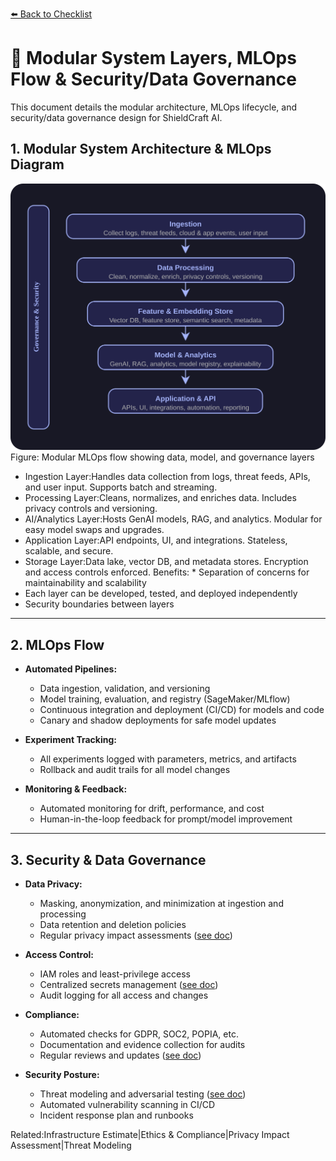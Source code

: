 [⬅️ Back to Checklist](./checklist.md)

# 🧩 Modular System Layers, MLOps Flow & Security/Data Governance

This document details the modular architecture, MLOps lifecycle, and security/data governance design for ShieldCraft AI.

## 1. Modular System Architecture & MLOps Diagram

![ShieldCraft AI Modular MLOps Flow Diagram](./assets/mlops_flow.svg) Figure: Modular MLOps flow showing data, model, and governance layers

* Ingestion Layer:Handles data collection from logs, threat feeds, APIs, and user input. Supports batch and streaming.
* Processing Layer:Cleans, normalizes, and enriches data. Includes privacy controls and versioning.
* AI/Analytics Layer:Hosts GenAI models, RAG, and analytics. Modular for easy model swaps and upgrades.
* Application Layer:API endpoints, UI, and integrations. Stateless, scalable, and secure.
* Storage Layer:Data lake, vector DB, and metadata stores. Encryption and access controls enforced. Benefits: * Separation of concerns for maintainability and scalability
* Each layer can be developed, tested, and deployed independently
* Security boundaries between layers

---

## 2. MLOps Flow

- **Automated Pipelines:**
  - Data ingestion, validation, and versioning
  - Model training, evaluation, and registry (SageMaker/MLflow)
  - Continuous integration and deployment (CI/CD) for models and code
  - Canary and shadow deployments for safe model updates

- **Experiment Tracking:**
  - All experiments logged with parameters, metrics, and artifacts
  - Rollback and audit trails for all model changes

- **Monitoring & Feedback:**
  - Automated monitoring for drift, performance, and cost
  - Human-in-the-loop feedback for prompt/model improvement

---

## 3. Security & Data Governance

- **Data Privacy:**
  - Masking, anonymization, and minimization at ingestion and processing
  - Data retention and deletion policies
  - Regular privacy impact assessments ([see doc](./privacy_impact_assessment.md))

- **Access Control:**
  - IAM roles and least-privilege access
  - Centralized secrets management ([see doc](security/aws-secrets-management.converted.md))
  - Audit logging for all access and changes

- **Compliance:**
  - Automated checks for GDPR, SOC2, POPIA, etc.
  - Documentation and evidence collection for audits
  - Regular reviews and updates ([see doc](./ethics_compliance.md))

- **Security Posture:**
  - Threat modeling and adversarial testing ([see doc](./threat_modeling.md))
  - Automated vulnerability scanning in CI/CD
  - Incident response plan and runbooks

Related:Infrastructure Estimate|Ethics & Compliance|Privacy Impact Assessment|Threat Modeling

<!-- Unhandled tags: b, em, li -->
